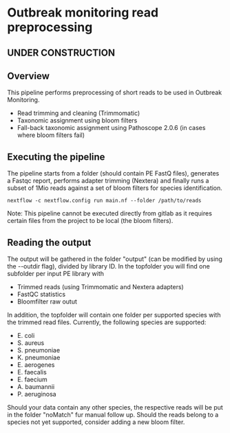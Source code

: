 # Outbreak monitoring read preprocessing

## UNDER CONSTRUCTION

## Overview

This pipeline performs preprocessing of short reads to be used in Outbreak Monitoring. 
* Read trimming and cleaning (Trimmomatic)
* Taxonomic assignment using bloom filters
* Fall-back taxonomic assignment using Pathoscope 2.0.6 (in cases where bloom filters fail)

## Executing the pipeline 

The pipeline starts from a folder (should contain PE FastQ files), generates a Fastqc report, performs adapter trimming (Nextera) and finally runs a subset of 1Mio reads against a set of bloom filters for species identification.

`nextflow -c nextflow.config run main.nf --folder /path/to/reads`

Note: This pipeline cannot be executed directly from gitlab as it requires certain files from the project to be local (the bloom filters). 

## Reading the output

The output will be gathered in the folder "output" (can be modified by using the --outdir flag), divided by library ID. 
In the topfolder you will find one subfolder per input PE library with
* Trimmed reads (using Trimmomatic and Nextera adapters)
* FastQC statistics
* Bloomfilter raw outut

In addition, the topfolder will contain one folder per supported species with the trimmed read files. Currently, the following species are supported:
* E. coli
* S. aureus
* S. pneumoniae
* K. pneumoniae
* E. aerogenes
* E. faecalis
* E. faecium
* A. baumannii
* P. aeruginosa

Should your data contain any other species, the respective reads will be put in the folder "noMatch" fur manual follow up. Should the reads belong to a species not yet supported, consider adding a new bloom filter. 



